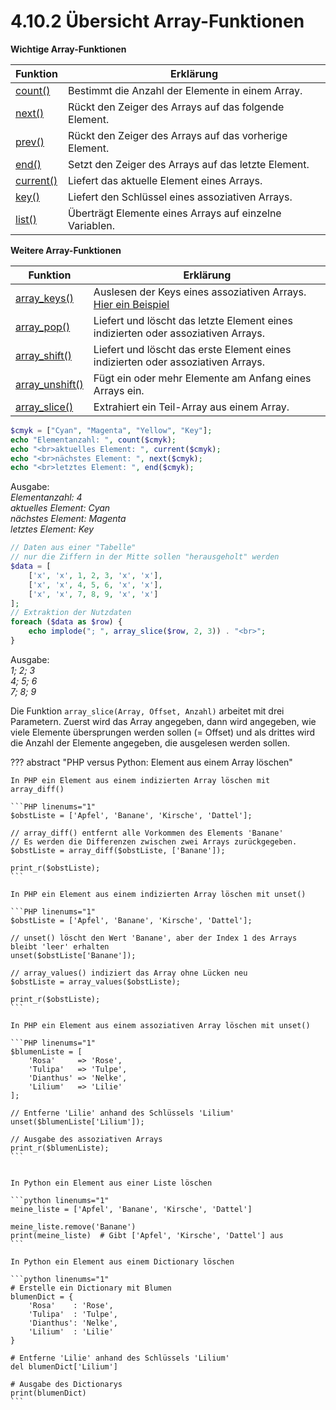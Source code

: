 # 4.10.2 Übersicht Array-Funktionen

**Wichtige Array-Funktionen**

| Funktion | Erklärung |
|----------|-----------|
| [count()](http://php.net/manual/de/function.count.php) | Bestimmt die Anzahl der Elemente in einem Array. |
| [next()](http://php.net/manual/de/function.next.php) | Rückt den Zeiger des Arrays auf das folgende Element. |
| [prev()](http://php.net/manual/de/function.prev.php) | Rückt den Zeiger des Arrays auf das vorherige Element. |
| [end()](http://php.net/manual/de/function.end.php) | Setzt den Zeiger des Arrays auf das letzte Element. |
| [current()](http://php.net/manual/de/function.current.php) | Liefert das aktuelle Element eines Arrays. |
| [key()](http://php.net/manual/de/function.key.php) | Liefert den Schlüssel eines assoziativen Arrays. |
| [list()](http://php.net/manual/de/function.list.php) | Überträgt Elemente eines Arrays auf einzelne Variablen. |

**Weitere Array-Funktionen**

| Funktion | Erklärung |
|----------|-----------|
| [array_keys()](https://www.php.net/manual/de/function.array-keys.php) | Auslesen der Keys eines assoziativen Arrays. [Hier ein Beispiel](https://isp.eduloop.de/loop/Arrays_im_Array) |
| [array_pop()](https://www.php.net/manual/de/function.array-pop.php) | Liefert und löscht das letzte Element eines indizierten oder assoziativen Arrays. |
| [array_shift()](https://www.php.net/manual/de/function.array-shift.php) | Liefert und löscht das erste Element eines indizierten oder assoziativen Arrays. |
| [array_unshift()](https://www.php.net/manual/de/function.array-unshift.php) | Fügt ein oder mehr Elemente am Anfang eines Arrays ein. |
| [array_slice()](https://www.php.net/manual/de/function.array-slice.php) | Extrahiert ein Teil-Array aus einem Array. |

```php
$cmyk = ["Cyan", "Magenta", "Yellow", "Key"];
echo "Elementanzahl: ", count($cmyk);
echo "<br>aktuelles Element: ", current($cmyk);
echo "<br>nächstes Element: ", next($cmyk);
echo "<br>letztes Element: ", end($cmyk);
```

Ausgabe:<br>
*Elementanzahl: 4*<br>
*aktuelles Element: Cyan*<br>
*nächstes Element: Magenta*<br>
*letztes Element: Key*


```php
// Daten aus einer "Tabelle"
// nur die Ziffern in der Mitte sollen "herausgeholt" werden
$data = [
    ['x', 'x', 1, 2, 3, 'x', 'x'],
    ['x', 'x', 4, 5, 6, 'x', 'x'],
    ['x', 'x', 7, 8, 9, 'x', 'x']
];
// Extraktion der Nutzdaten
foreach ($data as $row) {
    echo implode("; ", array_slice($row, 2, 3)) . "<br>";
}
```

Ausgabe:<br>
*1; 2; 3*<br>
*4; 5; 6*<br>
*7; 8; 9*

Die Funktion `array_slice(Array, Offset, Anzahl)` arbeitet mit drei Parametern. Zuerst wird das Array angegeben, dann wird angegeben, wie viele Elemente übersprungen werden sollen (= Offset) und als drittes wird die Anzahl der Elemente angegeben, die ausgelesen werden sollen.

??? abstract "PHP versus Python: Element aus einem Array löschen"

    In PHP ein Element aus einem indizierten Array löschen mit array_diff()

    ```PHP linenums="1"
    $obstListe = ['Apfel', 'Banane', 'Kirsche', 'Dattel'];

    // array_diff() entfernt alle Vorkommen des Elements 'Banane'
    // Es werden die Differenzen zwischen zwei Arrays zurückgegeben. 
    $obstListe = array_diff($obstListe, ['Banane']);   

    print_r($obstListe);
    ```    
    
    In PHP ein Element aus einem indizierten Array löschen mit unset()

    ```PHP linenums="1"
    $obstListe = ['Apfel', 'Banane', 'Kirsche', 'Dattel'];

    // unset() löscht den Wert 'Banane', aber der Index 1 des Arrays bleibt 'leer' erhalten
    unset($obstListe['Banane']);   
    
    // array_values() indiziert das Array ohne Lücken neu
    $obstListe = array_values($obstListe); 

    print_r($obstListe);
    ```

    In PHP ein Element aus einem assoziativen Array löschen mit unset()

    ```PHP linenums="1"
    $blumenListe = [
        'Rosa'     => 'Rose',
        'Tulipa'   => 'Tulpe',
        'Dianthus' => 'Nelke',
        'Lilium'   => 'Lilie'
    ];

    // Entferne 'Lilie' anhand des Schlüssels 'Lilium'
    unset($blumenListe['Lilium']);

    // Ausgabe des assoziativen Arrays
    print_r($blumenListe);
    ```


    In Python ein Element aus einer Liste löschen

    ```python linenums="1"
    meine_liste = ['Apfel', 'Banane', 'Kirsche', 'Dattel']
    
    meine_liste.remove('Banane')
    print(meine_liste)  # Gibt ['Apfel', 'Kirsche', 'Dattel'] aus
    ```

    In Python ein Element aus einem Dictionary löschen

    ```python linenums="1"
    # Erstelle ein Dictionary mit Blumen
    blumenDict = {
        'Rosa'    : 'Rose',
        'Tulipa'  : 'Tulpe',
        'Dianthus': 'Nelke',
        'Lilium'  : 'Lilie'
    }

    # Entferne 'Lilie' anhand des Schlüssels 'Lilium'
    del blumenDict['Lilium']

    # Ausgabe des Dictionarys
    print(blumenDict)
    ```


